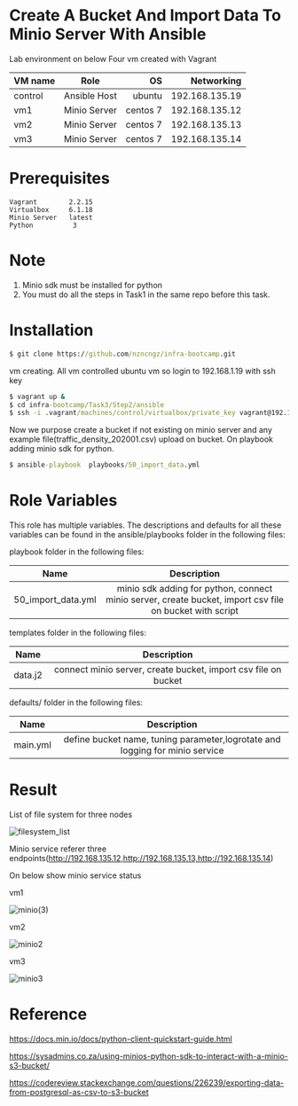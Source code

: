 # Create A  Bucket And Import Data To Minio Server With Ansible

Lab environment on below
Four vm created with Vagrant


| VM name       |   Role              | OS       |  Networking     | 
| ------------- |   :-------------:   | -----:   | -----:          |
| control       |   Ansible Host      | ubuntu   | 192.168.135.19  |
| vm1           |   Minio Server      | centos 7 | 192.168.135.12  |
| vm2           |   Minio Server      | centos 7 | 192.168.135.13  |
| vm3           |   Minio Server      | centos 7 | 192.168.135.14  |


# Prerequisites

    Vagrant        2.2.15 
    Virtualbox     6.1.18 
    Minio Server   latest
    Python          3
    
# Note

1) Minio sdk must be installed for python
2) You must do all the steps in Task1 in the same repo before this task.

# Installation

``` bat  
$ git clone https://github.com/nzncngz/infra-bootcamp.git
```

vm creating. All vm controlled ubuntu vm so login to 192.168.1.19 with ssh key

``` bat  
$ vagrant up &
$ cd infra-bootcamp/Task3/Step2/ansible
$ ssh -i .vagrant/machines/control/virtualbox/private_key vagrant@192.168.135.19
```

Now we purpose create a bucket if not existing on minio server and any example file(traffic_density_202001.csv) upload on bucket.
On playbook adding minio sdk for python.

``` bat  
$ ansible-playbook  playbooks/50_import_data.yml
```


# Role Variables

This role has multiple variables. The descriptions and defaults for all these variables can be found in the ansible/playbooks folder in the following files:

playbook folder in the following files:


| Name              |   Description                         
| -------------     |   :-------------:          
|50_import_data.yml |   minio sdk adding for python, connect minio server, create bucket, import csv file on bucket with script


templates folder in the following files:


| Name       |   Description                         
| ---------- |   :-------------:          
|data.j2     |   connect minio server, create bucket, import csv file on bucket


defaults/ folder in the following files:

| Name           |   Description                         
| -------------  |   :-------------:          
| main.yml       |   define bucket name, tuning parameter,logrotate and logging for minio service




# Result

List of file system for three nodes

![filesystem_list](https://user-images.githubusercontent.com/22845579/119223672-59c04180-bb03-11eb-93bf-fa8b2c1fde0d.jpg)


Minio service referer three endpoints(http://192.168.135.12,http://192.168.135.13,http://192.168.135.14)

On below show minio service status

vm1

![minio(3)](https://user-images.githubusercontent.com/22845579/119224141-b4f33380-bb05-11eb-9fc1-2aef9c37c0c3.jpg)

vm2

![minio2](https://user-images.githubusercontent.com/22845579/119226515-381a8680-bb12-11eb-83f7-a75a3c2875c7.jpg)

vm3

![minio3](https://user-images.githubusercontent.com/22845579/119226558-65ffcb00-bb12-11eb-8370-dbae014cea1f.jpg)

# Reference

https://docs.min.io/docs/python-client-quickstart-guide.html

https://sysadmins.co.za/using-minios-python-sdk-to-interact-with-a-minio-s3-bucket/

https://codereview.stackexchange.com/questions/226239/exporting-data-from-postgresql-as-csv-to-s3-bucket



